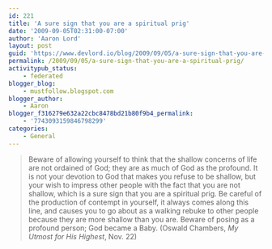 ```yaml
---
id: 221
title: 'A sure sign that you are a spiritual prig'
date: '2009-09-05T02:31:00-07:00'
author: 'Aaron Lord'
layout: post
guid: 'https://www.devlord.io/blog/2009/09/05/a-sure-sign-that-you-are-a-spiritual-prig/'
permalink: /2009/09/05/a-sure-sign-that-you-are-a-spiritual-prig/
activitypub_status:
    - federated
blogger_blog:
    - mustfollow.blogspot.com
blogger_author:
    - Aaron
blogger_f316279e632a22cbc8478bd21b80f9b4_permalink:
    - '7743093159846798299'
categories:
    - General
---
```


<blockquote>Beware of allowing yourself to think that the shallow concerns of life are not ordained of God; they are as much of God as the profound. It is not your devotion to God that makes you refuse to be shallow, but your wish to impress other people with the fact that you are not shallow, which is a sure sign that you are a spiritual prig. Be careful of the production of contempt in yourself, it always comes along this line, and causes you to go about as a walking rebuke to other people because they are more shallow than you are. Beware of posing as a profound person; God became a Baby.  (Oswald Chambers, <i>My Utmost for His Highest</i>, Nov. 22)</blockquote><div class="blogger-post-footer"><img width='1' height='1' src="https://www.devlord.io/blog/a-sure-sign-that-you-are-a-spiritual-prig/"' /></div>